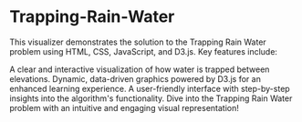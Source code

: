# Trapping-Rain-Water
This visualizer demonstrates the solution to the Trapping Rain Water problem using HTML, CSS, JavaScript, and D3.js. Key features include:

A clear and interactive visualization of how water is trapped between elevations.
Dynamic, data-driven graphics powered by D3.js for an enhanced learning experience.
A user-friendly interface with step-by-step insights into the algorithm's functionality.
Dive into the Trapping Rain Water problem with an intuitive and engaging visual representation!
